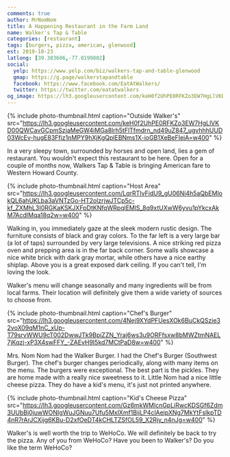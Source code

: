 ```yaml
---
comments: true
author: MrNomNom
title: A Happening Restaurant in the Farm Land
name: Walker's Tap & Table
categories: [restaurant]
tags: [burgers, pizza, american, glenwood]
est: 2019-10-23
latlong: [39.303606,-77.0199802]
social:
  yelp: https://www.yelp.com/biz/walkers-tap-and-table-glenwood
  gmap: https://g.page/walkerstapandtable
  facebook: https://www.facebook.com/EatAtWalkers/
  twitter: https://twitter.com/eatatwalkers
og_image: https://lh3.googleusercontent.com/keH0f2UhPE0RFKZo3EW7HgLlVKD00QWCavGCpmSzjaMeGW4iMGa8lrh5tFlTfmdrn_nd49uZ847_ugvhhhUUD03WcEv-hugE83Ffiz1nMPY9hXjKgQplEBNms1X-ioGB1XeBeFIeiA=w400
---
```


{%
  include photo-thumbnail.html 
  caption="Outside Walker's"
  src="https://lh3.googleusercontent.com/keH0f2UhPE0RFKZo3EW7HgLlVKD00QWCavGCpmSzjaMeGW4iMGa8lrh5tFlTfmdrn_nd49uZ847_ugvhhhUUD03WcEv-hugE83Ffiz1nMPY9hXjKgQplEBNms1X-ioGB1XeBeFIeiA=w400"
%}

In a very sleepy town, surrounded by horses and open land, lies a gem of restaurant. You wouldn't expect this restaurant to be here. Open for a couple of months now, Walkers Tap & Table is bringing American fare to Western Howard County.

<!--more-->

{%
  include photo-thumbnail.html 
  caption="Host Area"
  src="https://lh3.googleusercontent.com/LqrRTIvFidU9_gU06Ni4h5aQbEMlokQL6ahUKLba3aVNTzGo-HT2olzrjwJTCp5c-kf_ZXMhL3I0RGKaKSKJXFpDtKNfqWRpqlEMlS_8q9xtUXwW6yvu1pYkcxAkM7AcdIMqa18q2w=w400"
%}

Walking in, you immediately gaze at the sleek modern rustic design. The furniture consists of black and gray colors. To the far left is a very large bar (a lot of taps) surrounded by very large televisions. A nice striking red pizza oven and prepping area is in the far back corner. Some walls showcase a nice white brick with dark gray mortar, while others have a nice earthy shiplap. Above you is a great exposed dark ceiling. If you can't tell, I'm loving the look.

Walker's menu will change seasonally and many ingredients will be from local farms. Their location will definitely give them a wide variety of sources to choose from. 

{%
  include photo-thumbnail.html 
  caption="Chef's Burger"
  src="https://lh3.googleusercontent.com/4Nej9XYdPFUesXOk6BuCkQSzie32voX09qM1nC_xUp-T79srvWWU9cT002DwwJTk9BpiZZN_Yraj6ws3u9ORFfsxw8bMWZtmNAEL7jKqzj-xP3X4swFFY_-ZAEvH9I5kd7MCtPaD8w=w400"
%}

Mrs. Nom Nom had the Walker Burger. I had the Chef's Burger (Southwest Burger). The chef's burger changes periodically, along with many items on the menu. The burgers were exceptional. The best part is the pickles. They are home made with a really nice sweetness to it. Little Nom had a nice little cheese pizza. They do have a kid's menu, it's just not printed anywhere.

{%
  include photo-thumbnail.html 
  caption="Kid's Cheese Pizza"
  src="https://lh3.googleusercontent.com/Gz6mkWMlcnGpLiRwcKDSGf6Zdm3UUbBj0juwWONIgWuJGNuu7Ufu5MxlXmf1BijLP4clAeipXNg7MkYtFslkpTD4nR7rArJCXijg6KBu-D2xfOeDT4kCHLTZSfOL59_X2Rjy_n4nJg=w400"
%}

Walker's is well worth the trip to WeHoCo. We will definitely be back to try the pizza. Any of you from WeHoCo? Have you been to Walker's? Do you like the term WeHoCo?
